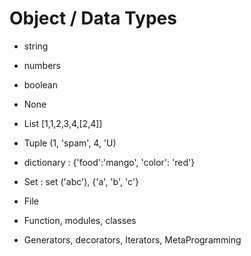 # Object / Data Types

- string

- numbers

- boolean

- None

- List [1,1,2,3,4,[2,4]]

- Tuple (1, 'spam', 4, 'U)

- dictionary : {'food':'mango', 'color': 'red'}

- Set : set ('abc'), {'a', 'b', 'c'}

- File

- Function, modules, classes

- Generators, decorators, Iterators, MetaProgramming
